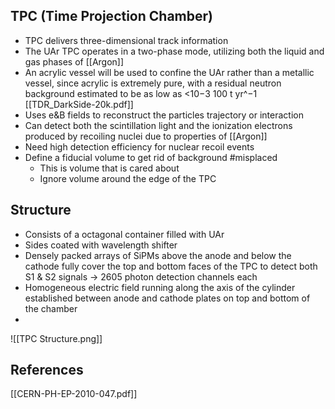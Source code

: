 ## TPC (Time Projection Chamber)
- TPC delivers three-dimensional track information 
- The UAr TPC operates in a two-phase mode, utilizing both the liquid and gas phases of [[Argon]]
- An acrylic vessel will be used to confine the UAr rather than a metallic vessel, since acrylic is extremely pure, with a residual neutron background estimated to be as low as <10−3 100 t yr^−1 [[TDR_DarkSide-20k.pdf]]
-   Uses e&B fields to reconstruct the particles trajectory or interaction
-   Can detect both the scintillation light and the ionization electrons produced by recoiling nuclei due to properties of [[Argon]]
-   Need high detection efficiency for nuclear recoil events
-   Define a fiducial volume to get rid of background #misplaced
	-   This is volume that is cared about
	-   Ignore volume around the edge of the TPC
## Structure
- Consists of a octagonal container filled with UAr
- Sides coated with wavelength shifter
-   Densely packed arrays of SiPMs above the anode and below the cathode fully cover the top and bottom faces of the TPC to detect both S1 & S2 signals → 2605 photon detection channels each
- Homogeneous electric field running along the axis of the cylinder established between anode and cathode plates on top and bottom of the chamber
- 

![[TPC Structure.png]]

## References
[[CERN-PH-EP-2010-047.pdf]]